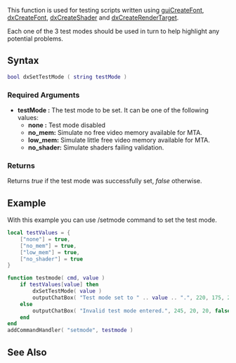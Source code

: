 This function is used for testing scripts written using [guiCreateFont](/guiCreateFont.md "wikilink"), [dxCreateFont](/dxCreateFont.md "wikilink"), [dxCreateShader](/dxCreateShader.md "wikilink") and [dxCreateRenderTarget](/dxCreateRenderTarget.md "wikilink").

Each one of the 3 test modes should be used in turn to help highlight any potential problems.

Syntax
------

``` lua
bool dxSetTestMode ( string testMode )
```

### Required Arguments

-   **testMode :** The test mode to be set. It can be one of the following values:
    -   **none :** Test mode disabled
    -   **no\_mem:** Simulate no free video memory available for MTA.
    -   **low\_mem:** Simulate little free video memory available for MTA.
    -   **no\_shader:** Simulate shaders failing validation.

### Returns

Returns *true* if the test mode was successfully set, *false* otherwise.

Example
-------

With this example you can use /setmode command to set the test mode.

``` lua
local testValues = {
    ["none"] = true,
    ["no_mem"] = true,
    ["low_mem"] = true,
    ["no_shader"] = true
}

function testmode( cmd, value )
    if testValues[value] then
        dxSetTestMode( value )
        outputChatBox( "Test mode set to " .. value .. ".", 220, 175, 20, false )
    else
        outputChatBox( "Invalid test mode entered.", 245, 20, 20, false )
    end
end
addCommandHandler( "setmode", testmode )
```

See Also
--------
